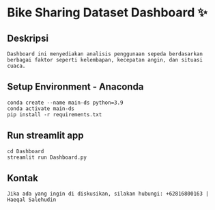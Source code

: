 # Bike Sharing Dataset Dashboard ✨

## Deskripsi
```
Dashboard ini menyediakan analisis penggunaan sepeda berdasarkan berbagai faktor seperti kelembapan, kecepatan angin, dan situasi cuaca.
```

## Setup Environment - Anaconda
```
conda create --name main-ds python=3.9
conda activate main-ds
pip install -r requirements.txt
```

## Run streamlit app
```
cd Dashboard
streamlit run Dashboard.py
```

## Kontak
```
Jika ada yang ingin di diskusikan, silakan hubungi: +62816800163 | Haeqal Salehudin
```